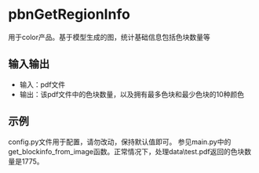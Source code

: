# pbnGetRegionInfo
用于color产品。基于模型生成的图，统计基础信息包括色块数量等

## 输入输出
- 输入：pdf文件
- 输出：该pdf文件中的色块数量，以及拥有最多色块和最少色块的10种颜色

## 示例
config.py文件用于配置，请勿改动，保持默认值即可。
参见main.py中的get_blockinfo_from_image函数。正常情况下，处理data\\test.pdf返回的色块数量是1775。




